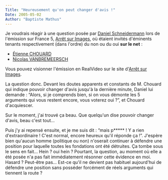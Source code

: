 ```yaml
---
Title: "Heureusement qu'on peut changer d'avis !"
Date: 2005-05-02
Author: "Baptiste Mathus"
---
```




Je voudrais réagir à une question posée par [Daniel
Schneidermann](http://www.bigbangblog.net) lors de l'émission sur France
5, [Arrêt sur Images](http://www.france5.fr/asi), où étaient invités
d'éminents tenants respectivement (dans l'ordre) du non ou du oui **sur
le net** :

-   [Étienne CHOUARD](http://etienne.chouard.free.fr/Europe/)
-   [Nicolas
    VANBREMEERSCH](http://publiusleuropeen.typepad.com/publius/2005/05/arrt_sur_images.html)

Vous pouvez visionner l'émission en RealVideo sur le site d'[Arrêt sur
Images](http://www.france5.fr/asi/006869/33/125038.cfm).

La question donc. Devant les doutes apparents et constants de M. Chouard
qui indique pouvoir changer d'avis jusqu'à la dernière minute, Daniel
lui demande : “Alors, si je comprends bien, si on vous démonte les 5
arguments qui vous restent encore, vous voterez oui ?”, et Chouard
d'acquiescer.

Sur le moment, j'ai trouvé ça beau. Que quelqu'un dise pouvoir changer
d'avis, beau c'est tout...

Puis j'y ai repensé ensuite, et je me suis dit : “mais p\*\*\*\*\* ! Y a
rien d'extraordinaire ! C'est normal, encore heureux qu'il réponde
ça !”. J'espère bien qu'aucun homme (politique ou non) n'oserait
continuer à défendre une position pour laquelle toutes les fondations
ont été détruites. Ça tombe sous le sens en fait... Hein ? oui hein ?
Pourtant, la question, au moment où elle a été posée n'a pas fait
immédiatement résonner cette évidence en moi. Hasard ? Peut-être pas...
Est-ce qu'il ne devient pas habituel aujourd'hui de défendre une
position sans posséder forcément de réels arguments qui tiennent la
route ?

